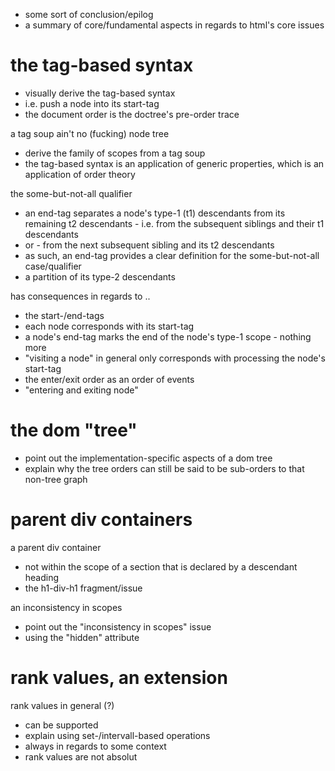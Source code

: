 
- some sort of conclusion/epilog
- a summary of core/fundamental aspects
  in regards to html's core issues

# the tag-based syntax

- visually derive the tag-based syntax
- i.e. push a node into its start-tag
- the document order is the doctree's pre-order trace

a tag soup ain't no (fucking) node tree
- derive the family of scopes from a tag soup
- the tag-based syntax is an application of generic
  properties, which is an application of order theory

the some-but-not-all qualifier
- an end-tag separates a node's type-1 (t1) descendants
  from its remaining t2 descendants - i.e. from the
  subsequent siblings and their t1 descendants
- or - from the next subsequent sibling and its t2 descendants
- as such, an end-tag provides a clear definition
  for the some-but-not-all case/qualifier
- a partition of its type-2 descendants

has consequences in regards to ..
- the start-/end-tags
- each node corresponds with its start-tag
- a node's end-tag marks the end of
  the node's type-1 scope - nothing more
- "visiting a node" in general only corresponds
  with processing the node's start-tag
- the enter/exit order as an order of events
- "entering and exiting node"

# the dom "tree"

- point out the implementation-specific
  aspects of a dom tree
- explain why the tree orders can still be said
  to be sub-orders to that non-tree graph

# parent div containers

a parent div container
- not within the scope of a section that
  is declared by a descendant heading
- the h1-div-h1 fragment/issue

an inconsistency in scopes
- point out the "inconsistency in scopes" issue
- using the "hidden" attribute

# rank values, an extension

rank values in general (?)
- can be supported
- explain using set-/intervall-based operations
- always in regards to some context
- rank values are not absolut
